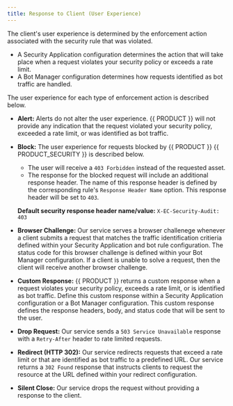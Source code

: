 ```yaml
---
title: Response to Client (User Experience)
---
```


The client's user experience is determined by the enforcement action associated with the security rule that was violated. 

-   A Security Application configuration determines the action that will take place when a request violates your security policy or exceeds a rate limit.
-   A Bot Manager configuration determines how requests identified as bot traffic are handled.

The user experience for each type of enforcement action is described below.

-   **Alert:** Alerts do not alter the user experience. {{ PRODUCT }} will not provide any indication that the request violated your security policy, exceeded a rate limit, or was identified as bot traffic.
-   **Block:** The user experience for requests blocked by {{ PRODUCT }} {{ PRODUCT_SECURITY }} is described below.
    -   The user will receive a `403 Forbidden` instead of the requested asset.
    -   The response for the blocked request will include an additional response header. The name of this response header is defined by the corresponding rule's `Response Header Name` option. This response header will be set to `403`.

    **Default security response header name/value:** `X-EC-Security-Audit: 403`

-   **Browser Challenge:** Our service serves a browser challenege whenever a client submits a request that matches the traffic identification critieria defined within your Security Application and bot rule configuration. The status code for this browser challenge is defined within your Bot Manager configuration. If a client is unable to solve a request, then the client will receive another browser challenge.  
-   **Custom Response:** {{ PRODUCT }} returns a custom response when a request violates your security policy, exceeds a rate limit, or is identified as bot traffic. Define this custom response within a Security Application configuration or a Bot Manager configuration. This custom response defines the response headers, body, and status code that will be sent to the user.
-   **Drop Request:** Our service sends a `503 Service Unavailable` response with a `Retry-After` header to rate limited requests.
-   **Redirect (HTTP 302):** Our service redirects requests that exceed a rate limit or that are identified as bot traffic to a predefined URL. Our service returns a `302 Found` response that instructs clients to request the resource at the URL defined within your redirect configuration.
-   **Silent Close:** Our service drops the request without providing a response to the client.
